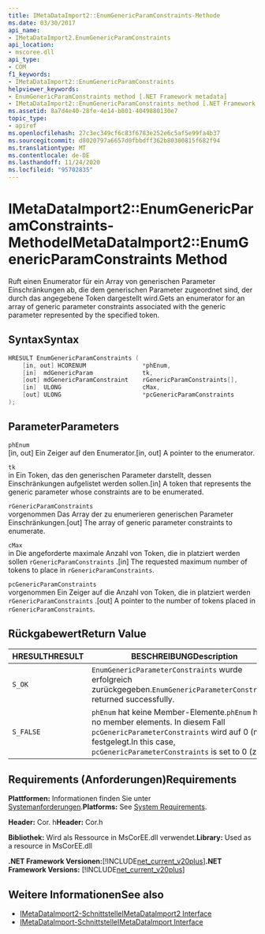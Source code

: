 ```yaml
---
title: IMetaDataImport2::EnumGenericParamConstraints-Methode
ms.date: 03/30/2017
api_name:
- IMetaDataImport2.EnumGenericParamConstraints
api_location:
- mscoree.dll
api_type:
- COM
f1_keywords:
- IMetaDataImport2::EnumGenericParamConstraints
helpviewer_keywords:
- EnumGenericParamConstraints method [.NET Framework metadata]
- IMetaDataImport2::EnumGenericParamConstraints method [.NET Framework metadata]
ms.assetid: 8a7d4e40-28fe-4e14-b801-4049880130e7
topic_type:
- apiref
ms.openlocfilehash: 27c3ec349cf6c83f6783e252e6c5af5e99fa4b37
ms.sourcegitcommit: d8020797a6657d0fbbdff362b80300815f682f94
ms.translationtype: MT
ms.contentlocale: de-DE
ms.lasthandoff: 11/24/2020
ms.locfileid: "95702835"
---
```

# <a name="imetadataimport2enumgenericparamconstraints-method"></a><span data-ttu-id="87b4b-102">IMetaDataImport2::EnumGenericParamConstraints-Methode</span><span class="sxs-lookup"><span data-stu-id="87b4b-102">IMetaDataImport2::EnumGenericParamConstraints Method</span></span>

<span data-ttu-id="87b4b-103">Ruft einen Enumerator für ein Array von generischen Parameter Einschränkungen ab, die dem generischen Parameter zugeordnet sind, der durch das angegebene Token dargestellt wird.</span><span class="sxs-lookup"><span data-stu-id="87b4b-103">Gets an enumerator for an array of generic parameter constraints associated with the generic parameter represented by the specified token.</span></span>  
  
## <a name="syntax"></a><span data-ttu-id="87b4b-104">Syntax</span><span class="sxs-lookup"><span data-stu-id="87b4b-104">Syntax</span></span>  
  
```cpp  
HRESULT EnumGenericParamConstraints (  
    [in, out] HCORENUM                *phEnum,  
    [in]  mdGenericParam              tk,  
    [out] mdGenericParamConstraint    rGenericParamConstraints[],  
    [in]  ULONG                       cMax,  
    [out] ULONG                       *pcGenericParamConstraints  
);  
```  
  
## <a name="parameters"></a><span data-ttu-id="87b4b-105">Parameter</span><span class="sxs-lookup"><span data-stu-id="87b4b-105">Parameters</span></span>  

 `phEnum`  
 <span data-ttu-id="87b4b-106">[in, out] Ein Zeiger auf den Enumerator.</span><span class="sxs-lookup"><span data-stu-id="87b4b-106">[in, out] A pointer to the enumerator.</span></span>  
  
 `tk`  
 <span data-ttu-id="87b4b-107">in   Ein Token, das den generischen Parameter darstellt, dessen Einschränkungen aufgelistet werden sollen.</span><span class="sxs-lookup"><span data-stu-id="87b4b-107">[in]   A token that represents the generic parameter whose constraints are to be enumerated.</span></span>  
  
 `rGenericParamConstraints`  
 <span data-ttu-id="87b4b-108">vorgenommen Das Array der zu enumerieren generischen Parameter Einschränkungen.</span><span class="sxs-lookup"><span data-stu-id="87b4b-108">[out] The array of generic parameter constraints to enumerate.</span></span>  
  
 `cMax`  
 <span data-ttu-id="87b4b-109">in   Die angeforderte maximale Anzahl von Token, die in platziert werden sollen `rGenericParamConstraints` .</span><span class="sxs-lookup"><span data-stu-id="87b4b-109">[in]   The requested maximum number of tokens to place in `rGenericParamConstraints`.</span></span>  
  
 `pcGenericParamConstraints`  
 <span data-ttu-id="87b4b-110">vorgenommen Ein Zeiger auf die Anzahl von Token, die in platziert werden `rGenericParamConstraints` .</span><span class="sxs-lookup"><span data-stu-id="87b4b-110">[out] A pointer to the number of tokens placed in `rGenericParamConstraints`.</span></span>  
  
## <a name="return-value"></a><span data-ttu-id="87b4b-111">Rückgabewert</span><span class="sxs-lookup"><span data-stu-id="87b4b-111">Return Value</span></span>  
  
|<span data-ttu-id="87b4b-112">HRESULT</span><span class="sxs-lookup"><span data-stu-id="87b4b-112">HRESULT</span></span>|<span data-ttu-id="87b4b-113">BESCHREIBUNG</span><span class="sxs-lookup"><span data-stu-id="87b4b-113">Description</span></span>|  
|-------------|-----------------|  
|`S_OK`|<span data-ttu-id="87b4b-114">`EnumGenericParameterConstraints` wurde erfolgreich zurückgegeben.</span><span class="sxs-lookup"><span data-stu-id="87b4b-114">`EnumGenericParameterConstraints` returned successfully.</span></span>|  
|`S_FALSE`|<span data-ttu-id="87b4b-115">`phEnum` hat keine Member-Elemente.</span><span class="sxs-lookup"><span data-stu-id="87b4b-115">`phEnum` has no member elements.</span></span> <span data-ttu-id="87b4b-116">In diesem Fall `pcGenericParameterConstraints` wird auf 0 (null) festgelegt.</span><span class="sxs-lookup"><span data-stu-id="87b4b-116">In this case, `pcGenericParameterConstraints` is set to 0 (zero).</span></span>|  
  
## <a name="requirements"></a><span data-ttu-id="87b4b-117">Requirements (Anforderungen)</span><span class="sxs-lookup"><span data-stu-id="87b4b-117">Requirements</span></span>  

 <span data-ttu-id="87b4b-118">**Plattformen:** Informationen finden Sie unter [Systemanforderungen](../../get-started/system-requirements.md).</span><span class="sxs-lookup"><span data-stu-id="87b4b-118">**Platforms:** See [System Requirements](../../get-started/system-requirements.md).</span></span>  
  
 <span data-ttu-id="87b4b-119">**Header:** Cor. h</span><span class="sxs-lookup"><span data-stu-id="87b4b-119">**Header:** Cor.h</span></span>  
  
 <span data-ttu-id="87b4b-120">**Bibliothek:** Wird als Ressource in MsCorEE.dll verwendet.</span><span class="sxs-lookup"><span data-stu-id="87b4b-120">**Library:** Used as a resource in MsCorEE.dll</span></span>  
  
 <span data-ttu-id="87b4b-121">**.NET Framework Versionen:**[!INCLUDE[net_current_v20plus](../../../../includes/net-current-v20plus-md.md)]</span><span class="sxs-lookup"><span data-stu-id="87b4b-121">**.NET Framework Versions:** [!INCLUDE[net_current_v20plus](../../../../includes/net-current-v20plus-md.md)]</span></span>  
  
## <a name="see-also"></a><span data-ttu-id="87b4b-122">Weitere Informationen</span><span class="sxs-lookup"><span data-stu-id="87b4b-122">See also</span></span>

- [<span data-ttu-id="87b4b-123">IMetaDataImport2-Schnittstelle</span><span class="sxs-lookup"><span data-stu-id="87b4b-123">IMetaDataImport2 Interface</span></span>](imetadataimport2-interface.md)
- [<span data-ttu-id="87b4b-124">IMetaDataImport-Schnittstelle</span><span class="sxs-lookup"><span data-stu-id="87b4b-124">IMetaDataImport Interface</span></span>](imetadataimport-interface.md)
